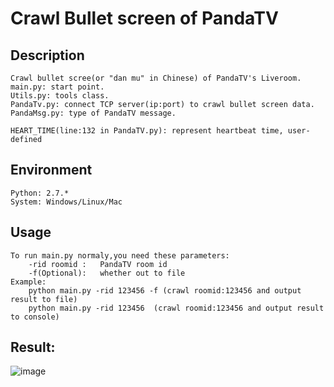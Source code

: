# Crawl Bullet screen of PandaTV

## Description
	Crawl bullet scree(or "dan mu" in Chinese) of PandaTV's Liveroom.
	main.py: start point.
	Utils.py: tools class.
	PandaTv.py: connect TCP server(ip:port) to crawl bullet screen data.
	PandaMsg.py: type of PandaTV message.

	HEART_TIME(line:132 in PandaTV.py): represent heartbeat time, user-defined


## Environment
	Python: 2.7.*
	System: Windows/Linux/Mac

## Usage
	To run main.py normaly,you need these parameters:
		-rid roomid : 	PandaTV room id
		-f(Optional): 	whether out to file
	Example:
		python main.py -rid 123456 -f (crawl roomid:123456 and output result to file) 
		python main.py -rid 123456	(crawl roomid:123456 and output result to console)

## Result:
![image](https://github.com/Kevinsss/danmu_panda/blob/master/result.png)




